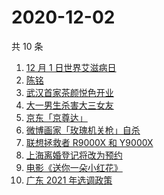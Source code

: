 # 2020-12-02

共 10 条

<!-- BEGIN -->
<!-- 最后更新时间 Wed Dec 02 2020 00:36:59 GMT+0800 (CST) -->
1. [12 月 1 日世界艾滋病日](https://www.zhihu.com/search?q=艾滋病)
1. [陈铭](https://www.zhihu.com/search?q=陈铭)
1. [武汉首家茶颜悦色开业](https://www.zhihu.com/search?q=茶颜悦色)
1. [大一男生杀害大三女友](https://www.zhihu.com/search?q=锦江学院)
1. [京东「京尊达」](https://www.zhihu.com/search?q=京尊达)
1. [微博画家「玫瑰机关枪」自杀](https://www.zhihu.com/search?q=玫瑰机关枪)
1. [联想拯救者 R9000X 和 Y9000X ](https://www.zhihu.com/search?q=r9000x)
1. [上海离婚登记将改为预约](https://www.zhihu.com/search?q=离婚冷静期)
1. [电影《送你一朵小红花》](https://www.zhihu.com/search?q=送你一朵小红花)
1. [广东 2021 年选调政策](https://www.zhihu.com/search?q=广东选调)
<!-- END -->
